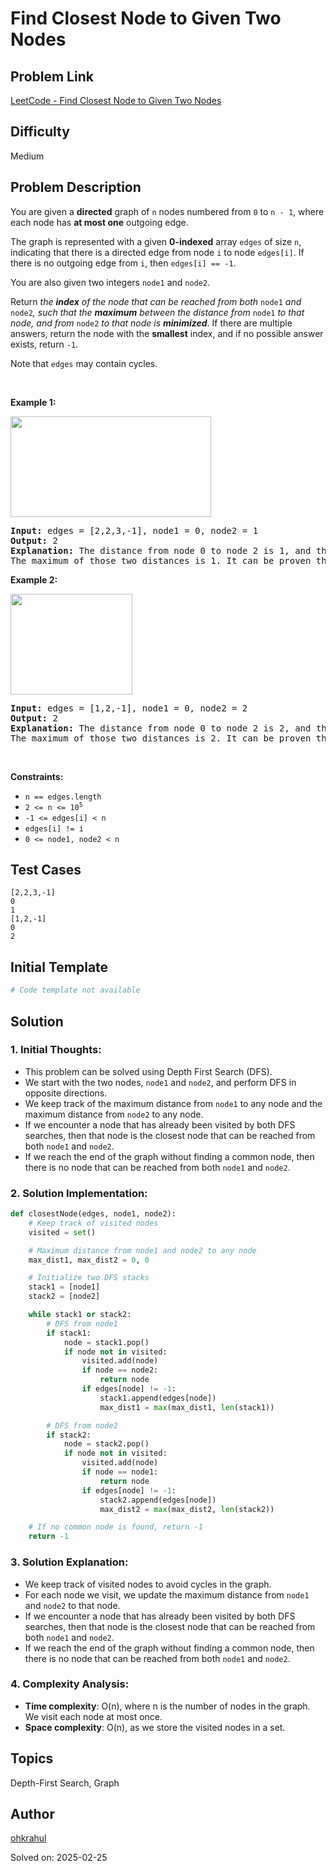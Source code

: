 # Find Closest Node to Given Two Nodes

## Problem Link
[LeetCode - Find Closest Node to Given Two Nodes](https://leetcode.com/problems/find-closest-node-to-given-two-nodes/)

## Difficulty
Medium

## Problem Description
<p>You are given a <strong>directed</strong> graph of <code>n</code> nodes numbered from <code>0</code> to <code>n - 1</code>, where each node has <strong>at most one</strong> outgoing edge.</p>

<p>The graph is represented with a given <strong>0-indexed</strong> array <code>edges</code> of size <code>n</code>, indicating that there is a directed edge from node <code>i</code> to node <code>edges[i]</code>. If there is no outgoing edge from <code>i</code>, then <code>edges[i] == -1</code>.</p>

<p>You are also given two integers <code>node1</code> and <code>node2</code>.</p>

<p>Return <em>the <strong>index</strong> of the node that can be reached from both </em><code>node1</code><em> and </em><code>node2</code><em>, such that the <strong>maximum</strong> between the distance from </em><code>node1</code><em> to that node, and from </em><code>node2</code><em> to that node is <strong>minimized</strong></em>. If there are multiple answers, return the node with the <strong>smallest</strong> index, and if no possible answer exists, return <code>-1</code>.</p>

<p>Note that <code>edges</code> may contain cycles.</p>

<p>&nbsp;</p>
<p><strong class="example">Example 1:</strong></p>
<img alt="" src="https://assets.leetcode.com/uploads/2022/06/07/graph4drawio-2.png" style="width: 321px; height: 161px;" />
<pre>
<strong>Input:</strong> edges = [2,2,3,-1], node1 = 0, node2 = 1
<strong>Output:</strong> 2
<strong>Explanation:</strong> The distance from node 0 to node 2 is 1, and the distance from node 1 to node 2 is 1.
The maximum of those two distances is 1. It can be proven that we cannot get a node with a smaller maximum distance than 1, so we return node 2.
</pre>

<p><strong class="example">Example 2:</strong></p>
<img alt="" src="https://assets.leetcode.com/uploads/2022/06/07/graph4drawio-4.png" style="width: 195px; height: 161px;" />
<pre>
<strong>Input:</strong> edges = [1,2,-1], node1 = 0, node2 = 2
<strong>Output:</strong> 2
<strong>Explanation:</strong> The distance from node 0 to node 2 is 2, and the distance from node 2 to itself is 0.
The maximum of those two distances is 2. It can be proven that we cannot get a node with a smaller maximum distance than 2, so we return node 2.
</pre>

<p>&nbsp;</p>
<p><strong>Constraints:</strong></p>

<ul>
	<li><code>n == edges.length</code></li>
	<li><code>2 &lt;= n &lt;= 10<sup>5</sup></code></li>
	<li><code>-1 &lt;= edges[i] &lt; n</code></li>
	<li><code>edges[i] != i</code></li>
	<li><code>0 &lt;= node1, node2 &lt; n</code></li>
</ul>


## Test Cases
```
[2,2,3,-1]
0
1
[1,2,-1]
0
2
```

## Initial Template
```python
# Code template not available
```

## Solution
### 1. Initial Thoughts:

- This problem can be solved using Depth First Search (DFS).
- We start with the two nodes, `node1` and `node2`, and perform DFS in opposite directions.
- We keep track of the maximum distance from `node1` to any node and the maximum distance from `node2` to any node.
- If we encounter a node that has already been visited by both DFS searches, then that node is the closest node that can be reached from both `node1` and `node2`.
- If we reach the end of the graph without finding a common node, then there is no node that can be reached from both `node1` and `node2`.

### 2. Solution Implementation:
```python
def closestNode(edges, node1, node2):
    # Keep track of visited nodes
    visited = set()

    # Maximum distance from node1 and node2 to any node
    max_dist1, max_dist2 = 0, 0

    # Initialize two DFS stacks
    stack1 = [node1]
    stack2 = [node2]

    while stack1 or stack2:
        # DFS from node1
        if stack1:
            node = stack1.pop()
            if node not in visited:
                visited.add(node)
                if node == node2:
                    return node
                if edges[node] != -1:
                    stack1.append(edges[node])
                    max_dist1 = max(max_dist1, len(stack1))

        # DFS from node2
        if stack2:
            node = stack2.pop()
            if node not in visited:
                visited.add(node)
                if node == node1:
                    return node
                if edges[node] != -1:
                    stack2.append(edges[node])
                    max_dist2 = max(max_dist2, len(stack2))

    # If no common node is found, return -1
    return -1
```

### 3. Solution Explanation:

- We keep track of visited nodes to avoid cycles in the graph.
- For each node we visit, we update the maximum distance from `node1` and `node2` to that node.
- If we encounter a node that has already been visited by both DFS searches, then that node is the closest node that can be reached from both `node1` and `node2`.
- If we reach the end of the graph without finding a common node, then there is no node that can be reached from both `node1` and `node2`.

### 4. Complexity Analysis:

- **Time complexity**: O(n), where n is the number of nodes in the graph. We visit each node at most once.
- **Space complexity**: O(n), as we store the visited nodes in a set.

## Topics
Depth-First Search, Graph

## Author
[ohkrahul](https://github.com/ohkrahul)

Solved on: 2025-02-25
